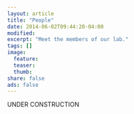 ```yaml
---
layout: article
title: "People"
date: 2014-06-02T09:44:20-04:00
modified:
excerpt: "Meet the members of our lab."
tags: []
image:
  feature:
  teaser:
  thumb:
share: false
ads: false
---
```


UNDER CONSTRUCTION
